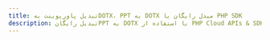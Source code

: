 ---title: تبدیل پاورپوینت بهDOTX، PPT به DOTX مبدل رایگان یا PHP SDKdescription: تبدیل رایگانPPT به DOTX با استفاده از PHP Cloud APIs & SDK. همچنین اسناد Microsoft PowerPoint را در Cloud ایجاد، ویرایش و رندر کنید.---